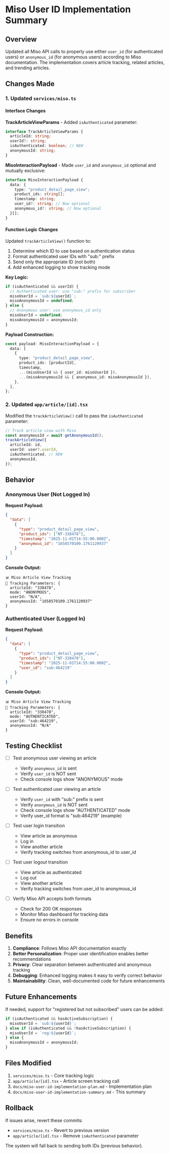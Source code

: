# Miso User ID Implementation Summary

## Overview

Updated all Miso API calls to properly use either `user_id` (for authenticated users) or `anonymous_id` (for anonymous users) according to Miso documentation. The implementation covers article tracking, related articles, and trending articles.

## Changes Made

### 1. Updated `services/miso.ts`

#### Interface Changes

**TrackArticleViewParams** - Added `isAuthenticated` parameter:

```typescript
interface TrackArticleViewParams {
  articleId: string;
  userId?: string;
  isAuthenticated: boolean; // NEW
  anonymousId: string;
}
```

**MisoInteractionPayload** - Made `user_id` and `anonymous_id` optional and mutually exclusive:

```typescript
interface MisoInteractionPayload {
  data: {
    type: "product_detail_page_view";
    product_ids: string[];
    timestamp: string;
    user_id?: string; // Now optional
    anonymous_id?: string; // Now optional
  }[];
}
```

#### Function Logic Changes

Updated `trackArticleView()` function to:

1. Determine which ID to use based on authentication status
2. Format authenticated user IDs with "sub:" prefix
3. Send only the appropriate ID (not both)
4. Add enhanced logging to show tracking mode

**Key Logic:**

```typescript
if (isAuthenticated && userId) {
  // Authenticated user: use "sub:" prefix for subscriber
  misoUserId = `sub:${userId}`;
  misoAnonymousId = undefined;
} else {
  // Anonymous user: use anonymous_id only
  misoUserId = undefined;
  misoAnonymousId = anonymousId;
}
```

**Payload Construction:**

```typescript
const payload: MisoInteractionPayload = {
  data: [
    {
      type: "product_detail_page_view",
      product_ids: [productId],
      timestamp,
      ...(misoUserId && { user_id: misoUserId }),
      ...(misoAnonymousId && { anonymous_id: misoAnonymousId }),
    },
  ],
};
```

### 2. Updated `app/article/[id].tsx`

Modified the `trackArticleView()` call to pass the `isAuthenticated` parameter:

```typescript
// Track article view with Miso
const anonymousId = await getAnonymousId();
trackArticleView({
  articleId: id,
  userId: user?.userId,
  isAuthenticated, // NEW
  anonymousId,
});
```

## Behavior

### Anonymous User (Not Logged In)

**Request Payload:**

```json
{
  "data": [
    {
      "type": "product_detail_page_view",
      "product_ids": ["NT-338478"],
      "timestamp": "2025-11-01T14:55:00.000Z",
      "anonymous_id": "1658570109.1761120937"
    }
  ]
}
```

**Console Output:**

```
📊 Miso Article View Tracking
📝 Tracking Parameters: {
  articleId: "338478",
  mode: "ANONYMOUS",
  userId: "N/A",
  anonymousId: "1658570109.1761120937"
}
```

### Authenticated User (Logged In)

**Request Payload:**

```json
{
  "data": [
    {
      "type": "product_detail_page_view",
      "product_ids": ["NT-338478"],
      "timestamp": "2025-11-01T14:55:00.000Z",
      "user_id": "sub:464219"
    }
  ]
}
```

**Console Output:**

```
📊 Miso Article View Tracking
📝 Tracking Parameters: {
  articleId: "338478",
  mode: "AUTHENTICATED",
  userId: "sub:464219",
  anonymousId: "N/A"
}
```

## Testing Checklist

- [ ] Test anonymous user viewing an article

  - Verify `anonymous_id` is sent
  - Verify `user_id` is NOT sent
  - Check console logs show "ANONYMOUS" mode

- [ ] Test authenticated user viewing an article

  - Verify `user_id` with "sub:" prefix is sent
  - Verify `anonymous_id` is NOT sent
  - Check console logs show "AUTHENTICATED" mode
  - Verify user_id format is "sub:464219" (example)

- [ ] Test user login transition

  - View article as anonymous
  - Log in
  - View another article
  - Verify tracking switches from anonymous_id to user_id

- [ ] Test user logout transition

  - View article as authenticated
  - Log out
  - View another article
  - Verify tracking switches from user_id to anonymous_id

- [ ] Verify Miso API accepts both formats
  - Check for 200 OK responses
  - Monitor Miso dashboard for tracking data
  - Ensure no errors in console

## Benefits

1. **Compliance**: Follows Miso API documentation exactly
2. **Better Personalization**: Proper user identification enables better recommendations
3. **Privacy**: Clear separation between authenticated and anonymous tracking
4. **Debugging**: Enhanced logging makes it easy to verify correct behavior
5. **Maintainability**: Clean, well-documented code for future enhancements

## Future Enhancements

If needed, support for "registered but not subscribed" users can be added:

```typescript
if (isAuthenticated && hasActiveSubscription) {
  misoUserId = `sub:${userId}`;
} else if (isAuthenticated && !hasActiveSubscription) {
  misoUserId = `reg:${userId}`;
} else {
  misoAnonymousId = anonymousId;
}
```

## Files Modified

1. `services/miso.ts` - Core tracking logic
2. `app/article/[id].tsx` - Article screen tracking call
3. `docs/miso-user-id-implementation-plan.md` - Implementation plan
4. `docs/miso-user-id-implementation-summary.md` - This summary

## Rollback

If issues arise, revert these commits:

- `services/miso.ts` - Revert to previous version
- `app/article/[id].tsx` - Remove `isAuthenticated` parameter

The system will fall back to sending both IDs (previous behavior).
